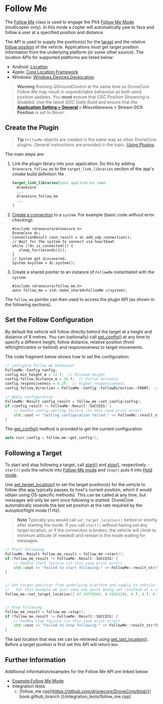 # Follow Me

The [Follow Me](../api_reference/classdronecode__sdk_1_1_follow_me.md) class is used to engage the PX4 [Follow Me Mode](https://docs.px4.io/en/flight_modes/follow_me.html) (multicopter only). In this mode a copter will automatically yaw to face and follow a user at a specified position and distance.

The API is used to supply the position(s) for the [target](../api_reference/structdronecode__sdk_1_1_follow_me_1_1_target_location.md) and the relative [follow position](../api_reference/structdronecode__sdk_1_1_follow_me_1_1_config.md) of the vehicle. Applications must get target position information from the underlying platform (or some other source). The location APIs for supported platforms are listed below:
- Android: [Location](https://developer.android.com/reference/android/location/Location.html)
- Apple: [Core Location Framework](https://developer.apple.com/documentation/corelocation)
- Windows: [Windows.Devices.Geolocation](https://docs.microsoft.com/en-us/uwp/api/Windows.Devices.Geolocation)

> **Warning** Running *QGroundControl* at the same time as DroneCore *Follow Me* may result in unpredictable behaviour as both send position updates. 
> You **must** ensure that *GSC Position Streaming* is disabled. 
> Use the latest *QGC Daily Build* and ensure that the **[Application Setting > General](https://docs.qgroundcontrol.com/en/SettingsView/General.html) > Miscellaneous > Stream GCS Position** is set to *Never*.

## Create the Plugin

> **Tip** `FollowMe` objects are created in the same way as other DroneCore plugins. General instructions are provided in the topic: [Using Plugins](../guide/using_plugins.md).

The main steps are:

1. Link the plugin library into your application. Do this by adding `dronecore_follow_me` to the `target_link_libraries` section of the app's *cmake* build definition file

   ```cmake
   target_link_libraries(your_application_name
     dronecore
     ...
     dronecore_follow_me
     ...
   )
   ```
1. [Create a connection](../guide/connections.md) to a `system`. For example (basic code without error checking):
   ```
   #include <dronecore/dronecore.h>
   DroneCore dc;
   ConnectionResult conn_result = dc.add_udp_connection();
   // Wait for the system to connect via heartbeat
   while (!dc.is_connected()) {
      sleep_for(seconds(1));
   }
   // System got discovered.
   System &system = dc.system();
   ```
1. Create a shared pointer to an instance of `FollowMe` instantiated with the `system`: 
   ```
   #include <dronecore/follow_me.h>
   auto follow_me = std::make_shared<FollowMe >(system);
   ```

The `follow_me` pointer can then used to access the plugin API (as shown in the following sections).

## Set the Follow Configuration

By default the vehicle will follow directly behind the target at a height and distance of 8 metres. 
You can (optionally) call [set_config()](../api_reference/classdronecode__sdk_1_1_follow_me.md#classdronecode__sdk_1_1_follow_me_1aedf746d4a0eebdaaddc3d1ba0aeb6720) at any time to specify a different height, follow distance, relative position (front left/right/centre or behind) and responsiveness to target movements. 

The code fragment below shows how to set the configuration:
```cpp
// configure follow me behaviour
FollowMe::Config config;
config.min_height_m = 12.f;  // Minimum height
config.follow_distance_m = 20.f;  // Follow distance
config.responsiveness = 0.2f;  // Higher responsiveness
config.follow_direction = FollowMe::Config::FollowDirection::FRONT;  //Follow from front-centre

// Apply configuration
FollowMe::Result config_result = follow_me->set_config(config);
if (config_result != FollowMe::Result::SUCCESS) {
    // handle config-setting failure (in this case print error)
    std::cout << "Setting configuration failed:" << FollowMe::result_str(config_result) << std::endl;
}
```

The [get_config()](../api_reference/classdronecode__sdk_1_1_follow_me.md#classdronecode__sdk_1_1_follow_me_1a054aebafe0839a1028f277285b769fe5) method is provided to get the current configuration:
```cpp
auto curr_config = follow_me->get_config();
```

## Following a Target

To start and stop following a target, call [start()](../api_reference/classdronecode__sdk_1_1_follow_me.md#classdronecode__sdk_1_1_follow_me_1a694749d43d527f85584df25a49b05ccf) and [stop()](../api_reference/classdronecode__sdk_1_1_follow_me.md#classdronecode__sdk_1_1_follow_me_1a6394507b0fb96bceebe6efd17f0529ce), respectively - `start()` puts the vehicle into [Follow-Me mode](https://docs.px4.io/en/flight_modes/follow_me.html) and `stop()` puts it into [Hold mode](https://docs.px4.io/en/flight_modes/hold.html).

Use [set_target_location()](../api_reference/classdronecode__sdk_1_1_follow_me.md#classdronecode__sdk_1_1_follow_me_1a1220596b8bb51d2ca52248a92e300ad5) to set the target position(s) for the vehicle to follow (the app typically passes its host's current position, which it would obtain using OS-specific methods). This can be called at any time, but messages will only be sent once following is started. DroneCore automatically resends the last set position at the rate required by the autopilot/flight mode (1 Hz). 

> **Note** Typically you would call `set_target_location()` before or shortly after starting the mode. If you call `start()` without having set any target location, or if the connection is broken, the vehicle will climb to minimum altitude (if needed) and remain in the mode waiting for messages. 

```cpp
// Start following
FollowMe::Result follow_me_result = follow_me->start();
if (follow_me_result != FollowMe::Result::SUCCESS) {
    // handle start failure (in this case print error)
    std::cout << "Failed to start following:" << FollowMe::result_str(follow_me_result) << std::endl;
}


// Get target position from underlying platform and supply to vehicle. 
//   For this example we just show one point being set (instead of a stream).
follow_me->set_target_location({ 47.39776569, 8.54553292, 0.f, 0.f, 0.f, 0.f });


// Stop following
follow_me_result = follow_me->stop();
if (follow_me_result != FollowMe::Result::SUCCESS) {
    // handle stop failure (in this case print error)
    std::cout << "Failed to stop following:" << FollowMe::result_str(follow_me_result) << std::endl;
}
```

The last location that was set can be retrieved using [get_last_location()](../api_reference/classdronecode__sdk_1_1_follow_me.md#classdronecode__sdk_1_1_follow_me_1a16da2bf7d0384e2bff4440600b523f8c). Before a target position is first set this API will return `Nan`.



## Further Information

Additional information/examples for the Follow Me API are linked below:

* [Example:Follow Me Mode](../examples/follow_me.md)
* Integration tests:
  * [follow_me.cpp](https://github.com/dronecore/DroneCore/blob/{{ book.github_branch }}/integration_tests/follow_me.cpp)
